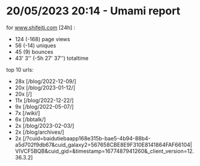 # 20/05/2023 20:14 - Umami report
for www.shifeiti.com [24h] :

 - 124 (-168) page views
 - 56 (-14) uniques
 - 45 (9) bounces
 - 43' 3'' (-5h 27' 37'') totaltime


top 10 urls:
 - 28x [/blog/2022-12-09/]
 - 20x [/blog/2023-01-12/]
 - 20x [/]
 - 11x [/blog/2022-12-22/]
 - 9x [/blog/2022-05-07/]
 - 7x [/wiki/]
 - 6x [/bbtalk/]
 - 2x [/blog/2023-02-03/]
 - 2x [/blog/archives/]
 - 2x [/?cuid=baidutiebaapp168e315b-bae5-4b94-88b4-a5d702f9db67&cuid_galaxy2=567658CBE8E9F310E8141864FAF66104|VIVCF5BQB&cuid_gid=&timestamp=1677487941260&_client_version=12.36.3.2]


